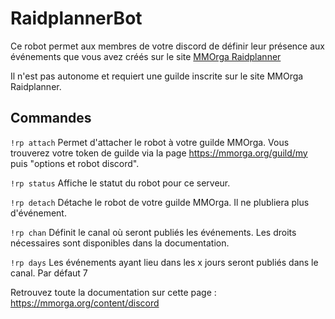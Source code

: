 
# RaidplannerBot

Ce robot permet aux membres de votre discord de définir leur présence aux événements que vous avez créés sur le site [MMOrga Raidplanner](https://raidplanner.org/)

Il n'est pas autonome et requiert une guilde inscrite sur le site MMOrga Raidplanner.

## Commandes

`!rp attach`
Permet d'attacher le robot à votre guilde MMOrga. Vous trouverez votre token de guilde via la page https://mmorga.org/guild/my puis "options et robot discord".

`!rp status`
Affiche le statut du robot pour ce serveur.

`!rp detach`
Détache le robot de votre guilde MMOrga. Il ne plubliera plus d'événement.

`!rp chan`
Définit le canal où seront publiés les événements. Les droits nécessaires sont disponibles dans la documentation.

`!rp days`
Les événements ayant lieu dans les x jours seront publiés dans le canal. Par défaut 7

Retrouvez toute la documentation sur cette page : https://mmorga.org/content/discord
